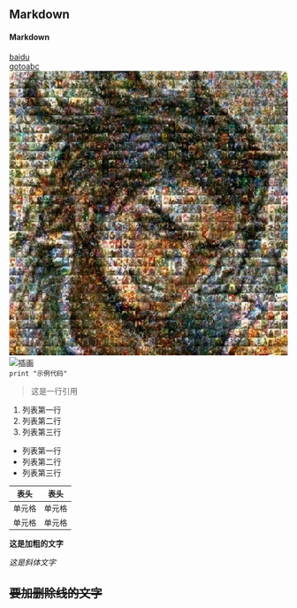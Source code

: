 ## Markdown
#### Markdown
[baidu](https://www.baidu.com)
<br>
[gotoabc](https://github.com/hdl2118/hdla/blob/main/abc)
<br>
![目录图片](https://github.com/hdl2118/hdla/blob/main/u%3D4274355648%2C2281188142%26fm%3D173%26app%3D25%26f%3DJPEG.jfif)
<br>
![插画](https://t12.baidu.com/it/u=3667341215,4276726464&fm=173&app=25&f=JPEG?w=530&h=750&s=BEB167830A22B6D614FC75370300D042)
<br>
`print "示例代码" ` 
>这是一行引用
1. 列表第一行
2. 列表第二行
3. 列表第三行

- 列表第一行
- 列表第二行
- 列表第三行

|  表头   | 表头  |
|  ----  | ----  |
| 单元格  | 单元格 |
| 单元格  | 单元格 |

**这是加粗的文字**

*这是斜体文字* 

~~要加删除线的文字~~
---
